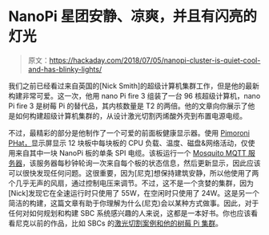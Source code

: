 # NanoPi 星团安静、凉爽，并且有闪亮的灯光

> 原文：<https://hackaday.com/2018/07/05/nanopi-cluster-is-quiet-cool-and-has-blinky-lights/>

我们之前已经看过来自英国的[Nick Smith]的超级计算机集群工作，但是他的最新构建非常可爱。这一次，他用 nano Pi fire 3 组装了一台 96 核超级计算机，nano Pi fire 3 是树莓 Pi 的替代品，其内核数量是 T2 的两倍。他的文章向你展示了他是如何构建超级计算机集群的，从设计激光切割丙烯酸外壳到布置电源电缆。

不过，最精彩的部分是他制作了一个可爱的前面板健康显示器。使用 [Pimoroni PHat，](https://shop.pimoroni.com/products/unicorn-phat)显示屏显示 12 块板中每块板的 CPU 负载、温度、磁盘&网络活动，仅使用来自其中一块 NanoPi 板的单条 SPI 电缆。该板运行一个 [Mosquito MQTT 服务器](https://mosquitto.org/)，该服务器每秒钟轮询一次来自每个板的状态信息，然后更新显示，因此应该可以很快发现任何问题。这很重要，因为[尼克]想保持建筑安静，所以他使用了两个几乎无声的风扇，通过控制电压来调节。不过，这不是一个贪婪的集群，因为[Nick]发现它在全速运行时只使用了 55W，在空闲时只使用了 24W。这是另一个简洁的构建，这篇文章有助于你理解为什么(尼克)会以某种方式做事。因此，对于任何对如何规划和构建 SBC 系统感兴趣的人来说，这都是一本好书。你也应该看看尼克以前的作品，比如 SBCs 的[激光切割案例和他的](https://hackaday.com/2018/02/04/a-few-laser-cut-cases-for-your-sbcs/)[树莓 Pi 集群](https://hackaday.com/2016/05/26/raspberry-pi-cluster-build-shows-how-and-what/)。